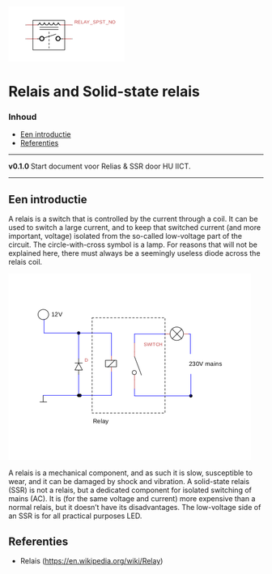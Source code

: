 ![logo](./img/Relais.svg) [](logo-id)

# Relais and Solid-state relais[](title-id) <!-- omit in toc -->

### Inhoud[](toc-id) <!-- omit in toc -->

- [Een introductie](#een-introductie)
- [Referenties](#referenties)

---

**v0.1.0 [](version-id)** Start document voor Relias & SSR door HU IICT[](author-id).

---

## Een introductie

A relais is a switch that is controlled by the current through a coil. It can be used to switch a large current, and to keep that switched current (and more important, voltage) isolated from the so-called low-voltage part of the circuit. The circle-with-cross symbol is a lamp. For reasons that will not be explained here, there must always be a seemingly useless diode across the relais coil.

![A relais switches a mains- powered lamp](../relais&SSR/img/Relais_switches_mains.svg)

A relais is a mechanical component, and as such it is slow, susceptible to wear, and it can be damaged by shock and vibration. A solid-state relais (SSR) is not a relais, but a dedicated component for isolated switching of mains (AC). It is (for the same voltage and current) more expensive than a normal relais, but it doesn’t have its disadvantages. The low-voltage side of an SSR is for all practical purposes LED.

## Referenties

- Relais (<https://en.wikipedia.org/wiki/Relay>)